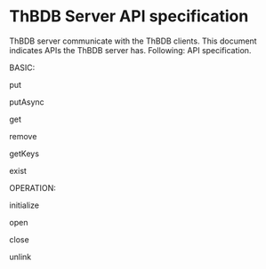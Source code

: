 # ThBDB Server API specification

ThBDB server communicate with the ThBDB clients.
This document indicates APIs the ThBDB server has.
Following: API specification.

BASIC:

  put
  
  putAsync
  
  get
  
  remove
  
  getKeys
  
  exist


OPERATION:

  initialize
  
  open
  
  close
  
  unlink
  
